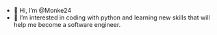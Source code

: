 - 👋 Hi, I’m @Monke24
- 👀 I’m interested in coding with python and learning new skills that will help me become a software engineer.

<!---
Monke24/Monke24 is a ✨ special ✨ repository because its `README.md` (this file) appears on your GitHub profile.
You can click the Preview link to take a look at your changes.
--->
